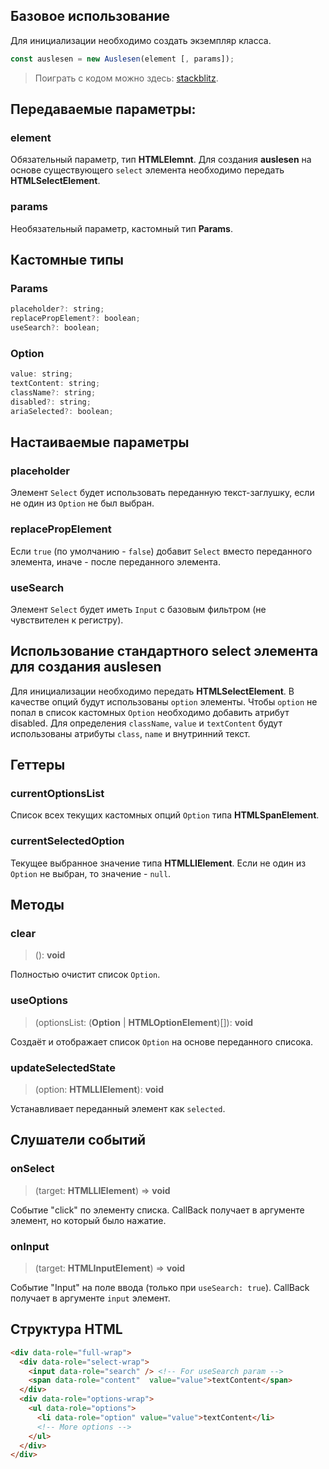 ## Базовое использование
Для инициализации необходимо создать экземпляр класса.
```javascript
const auslesen = new Auslesen(element [, params]);
```
> Поиграть с кодом можно здесь: [stackblitz](https://stackblitz.com/edit/typescript-zr3x3c?devtoolsheight=33&file=index.ts).

## Передаваемые параметры:

### element
Обязательный параметр, тип **HTMLElemnt**.
Для создания **auslesen** на основе существующего `select` элемента необходимо передать **HTMLSelectElement**.

### params
Необязательный параметр, кастомный тип **Params**.

## Кастомные типы

### Params
```javascript
placeholder?: string;
replacePropElement?: boolean;
useSearch?: boolean;
```

### Option
```javascript
value: string;
textContent: string;
className?: string;
disabled?: string;
ariaSelected?: boolean;
```

## Настаиваемые параметры

### placeholder
Элемент `Select` будет использовать переданную текст-заглушку, если не один из `Option` не был выбран.

### replacePropElement
Если `true` (по умолчанию - `false`) добавит `Select` вместо переданного элемента, иначе - после переданного элемента.

### useSearch
Элемент `Select` будет иметь `Input` с базовым фильтром (не чувствителен к регистру).

## Использование стандартного select элемента для создания auslesen
Для инициализации необходимо передать **HTMLSelectElement**.
В качестве опций будут использованы `option` элементы.
Чтобы `option` не попал в список кастомных `Option` необходимо добавить атрибут disabled.
Для определения `className`, `value` и `textContent` будут использованы атрибуты `class`, `name` и внутринний текст.

## Геттеры

### currentOptionsList
Список всех текущих кастомных опций `Option` типа **HTMLSpanElement**.

### currentSelectedOption
Текущее выбранное значение типа **HTMLLIElement**.
Если не один из `Option` не выбран, то значение - `null`.

## Методы

### clear
> (): **void**

Полностью очистит список `Option`.

### useOptions
> (optionsList: (**Option** | **HTMLOptionElement**)[]): **void**

Создаёт и отображает список `Option` на основе переданного списока.

### updateSelectedState
> (option: **HTMLLIElement**): **void**

Устанавливает переданный элемент как `selected`.

## Слушатели событий
### onSelect
> (target: **HTMLLIElement**) => **void**

Событие "click" по элементу списка. CallBack получает в аргументе элемент, но который было нажатие.

### onInput
> (target: **HTMLInputElement**) => **void**

Событие "Input" на поле ввода (только при `useSearch: true`). CallBack получает в аргументе `input` элемент.

## Структура HTML
```html
<div data-role="full-wrap">
  <div data-role="select-wrap">
    <input data-role="search" /> <!-- For useSearch param -->
    <span data-role="content"  value="value">textContent</span>
  </div>
  <div data-role="options-wrap">
    <ul data-role="options">
      <li data-role="option" value="value">textContent</li>
      <!-- More options -->
    </ul>
  </div>
</div>
```
